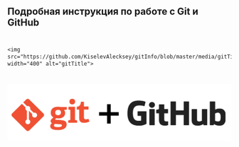 ## Подробная инструкция по работе с Git и GitHub

# <center> 
    <img src="https://github.com/KiselevAlecksey/gitInfo/blob/master/media/gitTitle.jpg" width="400" alt="gitTitle">
</center>

# ![gitTitle](https://github.com/KiselevAlecksey/gitInfo/blob/master/media/gitTitle.jpg)
